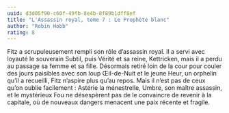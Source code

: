 ```yaml
---
uuid: d3d05f90-c60f-49fb-8e4b-8f89b1dff8ef
title: "L'Assassin royal, tome 7 : Le Prophète blanc"
author: "Robin Hobb"
rating: 8
---
```


Fitz a scrupuleusement rempli son rôle d’assassin royal. Il a servi avec loyauté le souverain Subtil, puis Vérité et sa reine, Kettricken, mais il a perdu au passage sa femme et sa fille. Désormais retiré loin de la cour pour couler des jours paisibles avec son loup Œil-de-Nuit et le jeune Heur, un orphelin qu’il a recueilli, Fitz n’aspire plus qu’au repos. Mais il n’est pas de ceux qu’on oublie facilement : Astérie la ménestrelle, Umbre, son maître assassin, et le mystérieux Fou ne désespèrent pas de le convaincre de revenir à la capitale, où de nouveaux dangers menacent une paix récente et fragile.